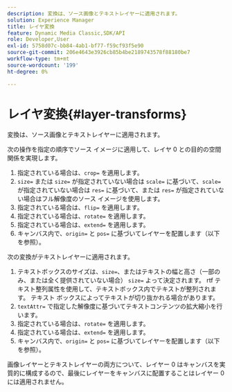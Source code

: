 ```yaml
---
description: 変換は、ソース画像とテキストレイヤーに適用されます。
solution: Experience Manager
title: レイヤ変換
feature: Dynamic Media Classic,SDK/API
role: Developer,User
exl-id: 5758d07c-bb84-4ab1-bf77-f59cf93f5e90
source-git-commit: 206e4643e3926cb85b4be2189743578f88180be7
workflow-type: tm+mt
source-wordcount: '199'
ht-degree: 0%

---
```


# レイヤ変換{#layer-transforms}

変換は、ソース画像とテキストレイヤーに適用されます。

次の操作を指定の順序でソース イメージに適用して、レイヤ 0 との目的の空間関係を実現します。

1. 指定されている場合は、`crop=` を適用します。
1. `size=` または `size=` が指定されていない場合は `scale=` に基づいて、`scale=` が指定されていない場合は `res=` に基づいて、または `res=` が指定されていない場合はフル解像度のソース イメージを使用します。
1. 指定されている場合は、`flip=` を適用します。
1. 指定されている場合は、`rotate=` を適用します。
1. 指定されている場合は、`extend=` を適用します。
1. キャンバス内で、`origin=` と `pos=` に基づいてレイヤーを配置します（以下を参照）。

次の変換がテキストレイヤーに適用されます。

1. テキストボックスのサイズは、`size=`、またはテキストの幅と高さ（一部のみ、または全く提供されていない場合） `size=` よって決定されます。 rtf テキスト整列属性を使用して、テキストボックス内でテキストが整列されます。 テキスト ボックスによってテキストが切り抜かれる場合があります。
1. `textAttr=` で指定した解像度に基づいてテキストコンテンツの拡大縮小を行います。
1. 指定されている場合は、`rotate=` を適用します。
1. 指定されている場合は、`extend=` を適用します。
1. キャンバス内で、`origin=` と `pos=` に基づいてレイヤーを配置します（以下を参照）。

画像レイヤーとテキストレイヤーの両方について、レイヤー 0 はキャンバスを実質的に構成するので、最後にレイヤーをキャンバスに配置することはレイヤー 0 には適用されません。
